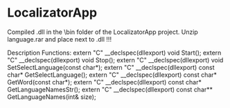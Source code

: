 # LocalizatorApp

Compiled .dll in the \bin folder of the LocalizatorApp project.
Unzip language.rar and place next to .dll !!!

Description Functions:
  extern "C" __declspec(dllexport) void Start();
  extern "C" __declspec(dllexport) void Stop();
  extern "C" __declspec(dllexport) void SetSelectLanguage(const char*);
  extern "C" __declspec(dllexport) const char* GetSelectLanguage();
  extern "C" __declspec(dllexport) const char* GetWord(const char*);
  extern "C" __declspec(dllexport) const char* GetLanguageNamesStr();
  extern "C" __declspec(dllexport) const char** GetLanguageNames(int& size);
